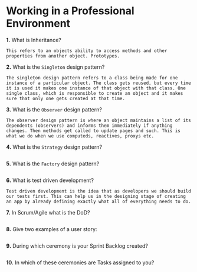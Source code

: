 # Working in a Professional Environment

**1.** What is Inheritance?
<!-- enter you answer in the space below -->
```
This refers to an objects ability to access methods and other properties from another object. Prototypes.
```
**2.** What is the `Singleton` design pattern?
<!-- enter you answer in the space below -->
```
The singleton design pattern refers to a class being made for one instance of a particular object. The class gets reused, but every time it is used it makes one instance of that object with that class. One single class, which is responsible to create an object and it makes sure that only one gets created at that time. 
```
**3.** What is the `Observer` design pattern?
<!-- enter you answer in the space below -->
```
The observer design pattern is where an object maintains a list of its dependents (observers) and informs them immediately if anything changes. Then methods get called to update pages and such. This is what we do when we use computeds, reactives, proxys etc.
```
**4.** What is the `Strategy` design pattern?
<!-- enter you answer in the space below -->
```

```
**5.** What is the `Factory` design pattern?
<!-- enter you answer in the space below -->
```

```
**6.** What is test driven development?
<!-- enter you answer in the space below -->
```
Test driven development is the idea that as developers we should build our tests first. This can help us in the designing stage of creating an app by already defining exactly what all of everything needs to do.
```
**7.** In Scrum/Agile what is the DoD?
<!-- enter you answer in the space below -->
```

```
**8.** Give two examples of a user story:
<!-- enter you answer in the space below -->
```

```
**9.** During which ceremony is your Sprint Backlog created?
<!-- enter you answer in the space below -->
```

```
**10.** In which of these ceremonies are Tasks assigned to you?
<!-- enter you answer in the space below -->
```

```